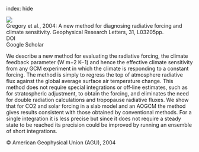index: hide

<div class="Citation">
    <div class="Citation-thumb CitationThumb-linked"  data-href="https://doi.org/10.1029/2003gl018747">
      <img src="https://static.claimspace.cloud/climate-study-static/refs/thumbs/12/Gregory_et_al_2004-thumb.png" />
    </div>

  <div class="Citation-body">
    <div class="Citation-text">Gregory et al., 2004: A new method for diagnosing radiative forcing and climate sensitivity. <span class="Article-journal">Geophysical Research Letters, </span><span class="Article-volume">31, </span>L03205pp.</div>
    <div class="Citation-links">
      <div class="CitationLink" data-href="https://doi.org/10.1029/2003gl018747">
        <div class="CitationLink-icon CitationLink-Doi"></div>
        <div class="CitationLink-text">DOI</div>
      </div>
      <div class="CitationLink" data-href="https://scholar.google.com/scholar?q=10.1029/2003gl018747">
        <div class="CitationLink-icon CitationLink-Scholar"></div>
        <div class="CitationLink-text">Google Scholar</div>
      </div>
    </div>
  </div>
</div>

We describe a new method for evaluating the radiative forcing, the climate feedback parameter (W m−2 K−1) and hence the effective climate sensitivity from any GCM experiment in which the climate is responding to a constant forcing. The method is simply to regress the top of atmosphere radiative flux against the global average surface air temperature change. This method does not require special integrations or off‐line estimates, such as for stratospheric adjustment, to obtain the forcing, and eliminates the need for double radiation calculations and tropopause radiative fluxes. We show that for CO2 and solar forcing in a slab model and an AOGCM the method gives results consistent with those obtained by conventional methods. For a single integration it is less precise but since it does not require a steady state to be reached its precision could be improved by running an ensemble of short integrations.

<div class="Citation-copy">
&copy; American Geophysical Union (AGU), 2004
</div>